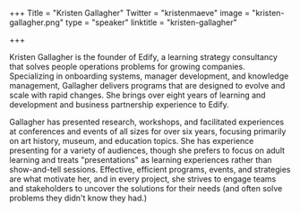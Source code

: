 +++
Title = "Kristen Gallagher"
Twitter = "kristenmaeve"
image = "kristen-gallagher.png"
type = "speaker"
linktitle = "kristen-gallagher"

+++

Kristen Gallagher is the founder of Edify, a learning strategy consultancy that solves people operations problems for growing companies. Specializing in onboarding systems, manager development, and knowledge management, Gallagher delivers programs that are designed to evolve and scale with rapid changes. She brings over eight years of learning and development and business partnership experience to Edify.

Gallagher has presented research, workshops, and facilitated experiences at conferences and events of all sizes for over six years, focusing primarily on art history, museum, and education topics. She has experience presenting for a variety of audiences, though she prefers to focus on adult learning and treats "presentations" as learning experiences rather than show-and-tell sessions. Effective, efficient programs, events, and strategies are what motivate her, and in every project, she strives to engage teams and stakeholders to uncover the solutions for their needs (and often solve problems they didn't know they had.)
